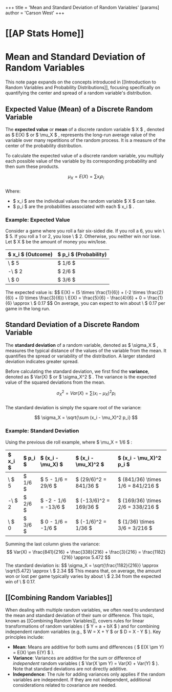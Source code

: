 +++
 title = 'Mean and Standard Deviation of Random Variables'
[params]
	author = 'Carson West'
+++
# [[AP Stats Home]]
# Mean and Standard Deviation of Random Variables

This note page expands on the concepts introduced in [[Introduction to Random Variables and Probability Distributions]], focusing specifically on quantifying the center and spread of a random variable's distribution.

## Expected Value (Mean) of a Discrete Random Variable

The **expected value** or **mean** of a discrete random variable  $ X $ , denoted as  $ E(X) $  or  $ \mu_X $ , represents the long-run average value of the variable over many repetitions of the random process. It is a measure of the center of the probability distribution.

To calculate the expected value of a discrete random variable, you multiply each possible value of the variable by its corresponding probability and then sum these products.

 $$  \mu_X = E(X) = \sum x_i p_i
 $$  
Where:
*    $ x_i $  are the individual values the random variable  $ X $  can take.
*    $ p_i $  are the probabilities associated with each  $ x_i $ .

### Example: Expected Value
Consider a game where you roll a fair six-sided die. If you roll a 6, you win \ $ 5. If you roll a 1 or 2, you lose \ $ 2. Otherwise, you neither win nor lose. Let  $ X $  be the amount of money you win/lose.

|  $ x_i $  (Outcome) |  $ p_i $  (Probability) |
| :-------------- | :------------------ |
| \ $ 5             |  $ 1/6 $                |
| -\ $ 2            |  $ 2/6 $                |
| \ $ 0             |  $ 3/6 $                |

The expected value is:
 $$  E(X) = (5 \times \frac{1}{6}) + (-2 \times \frac{2}{6}) + (0 \times \frac{3}{6}) \\
E(X) = \frac{5}{6} - \frac{4}{6} + 0 = \frac{1}{6} \approx \ $ 0.17
 $$  On average, you can expect to win about \ $ 0.17 per game in the long run.

## Standard Deviation of a Discrete Random Variable

The **standard deviation** of a random variable, denoted as  $ \sigma_X $ , measures the typical distance of the values of the variable from the mean. It quantifies the spread or variability of the distribution. A larger standard deviation indicates greater spread.

Before calculating the standard deviation, we first find the **variance**, denoted as  $ Var(X) $  or  $ \sigma_X^2 $ . The variance is the expected value of the squared deviations from the mean.

 $$  \sigma_X^2 = Var(X) = \sum (x_i - \mu_X)^2 p_i
 $$  
The standard deviation is simply the square root of the variance:

 $$  \sigma_X = \sqrt{\sum (x_i - \mu_X)^2 p_i}
 $$  
### Example: Standard Deviation
Using the previous die roll example, where  $ \mu_X = 1/6 $ :

|  $ x_i $  |  $ p_i $  |  $ (x_i - \mu_X) $  |  $ (x_i - \mu_X)^2 $  |  $ (x_i - \mu_X)^2 p_i $  |
| :---- | :---- | :-------------- | :---------------- | :-------------------- |
| \ $ 5   |  $ 1/6 $  |  $ 5 - 1/6 = 29/6 $  |  $ (29/6)^2 = 841/36 $  |  $ (841/36) \times 1/6 = 841/216 $  |
| -\ $ 2  |  $ 2/6 $  |  $ -2 - 1/6 = -13/6 $  |  $ (-13/6)^2 = 169/36 $  |  $ (169/36) \times 2/6 = 338/216 $  |
| \ $ 0   |  $ 3/6 $  |  $ 0 - 1/6 = -1/6 $  |  $ (-1/6)^2 = 1/36 $  |  $ (1/36) \times 3/6 = 3/216 $  |

Summing the last column gives the variance:
 $$  Var(X) = \frac{841}{216} + \frac{338}{216} + \frac{3}{216} = \frac{1182}{216} \approx 5.472
 $$  The standard deviation is:
 $$  \sigma_X = \sqrt{\frac{1182}{216}} \approx \sqrt{5.472} \approx \ $ 2.34
 $$  This means that, on average, the amount won or lost per game typically varies by about \ $ 2.34 from the expected win of \ $ 0.17.

## [[Combining Random Variables]]
When dealing with multiple random variables, we often need to understand the mean and standard deviation of their sum or difference. This topic, known as [[Combining Random Variables]], covers rules for linear transformations of random variables ( $ Y = a + bX $ ) and for combining independent random variables (e.g.,  $ W = X + Y $  or  $ D = X - Y $ ). Key principles include:
*   **Mean**: Means are additive for both sums and differences ( $ E(X \pm Y) = E(X) \pm E(Y) $ ).
*   **Variance**: Variances are additive for the sum or difference of *independent* random variables ( $ Var(X \pm Y) = Var(X) + Var(Y) $ ). Note that standard deviations are not directly additive.
*   **Independence**: The rule for adding variances only applies if the random variables are independent. If they are not independent, additional considerations related to covariance are needed.
